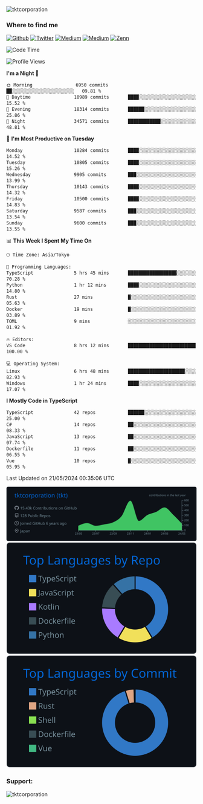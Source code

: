 <p align="left"> <img src="https://komarev.com/ghpvc/?username=tktcorporation&label=Profile%20views&color=0e75b6&style=flat" alt="tktcorporation" /> </p>

<h3>Where to find me</h3>
<p>
<a href="https://github.com/tktcorporation" target="_blank"><img alt="Github" src="https://img.shields.io/badge/GitHub-%2312100E.svg?&style=for-the-badge&logo=Github&logoColor=white" /></a>
<a href="https://twitter.com/tktcorporation" target="_blank"><img alt="Twitter" src="https://img.shields.io/badge/twitter-%231DA1F2.svg?&style=for-the-badge&logo=twitter&logoColor=white" /></a>
<a href="https://www.linkedin.com/in/tktcorporation" target="_blank"><img alt="Medium" src="https://img.shields.io/badge/linkdin-0a66c2.svg?&style=for-the-badge&logo=linkedin&logoColor=white" /></a>
<a href="https://qiita.com/tktcorporation" target="_blank"><img alt="Medium" src="https://img.shields.io/badge/qiita-55C500.svg?&style=for-the-badge&logo=qiita&logoColor=white" /></a>
<a href="https://zenn.dev/tktcorporation" target="_blank"><img alt="Zenn" src="https://img.shields.io/badge/Zenn-3EA8FF.svg?&style=for-the-badge&logo=Zenn&logoColor=white" /></a>
</p>
  
<!--START_SECTION:waka-->
![Code Time](http://img.shields.io/badge/Code%20Time-1%2C544%20hrs%2040%20mins-blue)

![Profile Views](http://img.shields.io/badge/Profile%20Views-0-blue)

**I'm a Night 🦉** 

```text
🌞 Morning                6950 commits        ██░░░░░░░░░░░░░░░░░░░░░░░   09.81 % 
🌆 Daytime                10989 commits       ████░░░░░░░░░░░░░░░░░░░░░   15.52 % 
🌃 Evening                18314 commits       ██████░░░░░░░░░░░░░░░░░░░   25.86 % 
🌙 Night                  34571 commits       ████████████░░░░░░░░░░░░░   48.81 % 
```
📅 **I'm Most Productive on Tuesday** 

```text
Monday                   10284 commits       ████░░░░░░░░░░░░░░░░░░░░░   14.52 % 
Tuesday                  10805 commits       ████░░░░░░░░░░░░░░░░░░░░░   15.26 % 
Wednesday                9905 commits        ███░░░░░░░░░░░░░░░░░░░░░░   13.99 % 
Thursday                 10143 commits       ████░░░░░░░░░░░░░░░░░░░░░   14.32 % 
Friday                   10500 commits       ████░░░░░░░░░░░░░░░░░░░░░   14.83 % 
Saturday                 9587 commits        ███░░░░░░░░░░░░░░░░░░░░░░   13.54 % 
Sunday                   9600 commits        ███░░░░░░░░░░░░░░░░░░░░░░   13.55 % 
```


📊 **This Week I Spent My Time On** 

```text
🕑︎ Time Zone: Asia/Tokyo

💬 Programming Languages: 
TypeScript               5 hrs 45 mins       ██████████████████░░░░░░░   70.28 % 
Python                   1 hr 12 mins        ████░░░░░░░░░░░░░░░░░░░░░   14.80 % 
Rust                     27 mins             █░░░░░░░░░░░░░░░░░░░░░░░░   05.63 % 
Docker                   19 mins             █░░░░░░░░░░░░░░░░░░░░░░░░   03.89 % 
TOML                     9 mins              ░░░░░░░░░░░░░░░░░░░░░░░░░   01.92 % 

🔥 Editors: 
VS Code                  8 hrs 12 mins       █████████████████████████   100.00 % 

💻 Operating System: 
Linux                    6 hrs 48 mins       █████████████████████░░░░   82.93 % 
Windows                  1 hr 24 mins        ████░░░░░░░░░░░░░░░░░░░░░   17.07 % 
```

**I Mostly Code in TypeScript** 

```text
TypeScript               42 repos            ██████░░░░░░░░░░░░░░░░░░░   25.00 % 
C#                       14 repos            ██░░░░░░░░░░░░░░░░░░░░░░░   08.33 % 
JavaScript               13 repos            ██░░░░░░░░░░░░░░░░░░░░░░░   07.74 % 
Dockerfile               11 repos            ██░░░░░░░░░░░░░░░░░░░░░░░   06.55 % 
Vue                      10 repos            █░░░░░░░░░░░░░░░░░░░░░░░░   05.95 % 
```




 Last Updated on 21/05/2024 00:35:06 UTC
<!--END_SECTION:waka-->

[![](https://raw.githubusercontent.com/tktcorporation/tktcorporation/master/profile-summary-card-output/github_dark/0-profile-details.svg)](https://github.com/vn7n24fzkq/github-profile-summary-cards)
[![](https://raw.githubusercontent.com/tktcorporation/tktcorporation/master/profile-summary-card-output/github_dark/1-repos-per-language.svg)](https://github.com/vn7n24fzkq/github-profile-summary-cards) [![](https://raw.githubusercontent.com/tktcorporation/tktcorporation/master/profile-summary-card-output/github_dark/2-most-commit-language.svg)](https://github.com/vn7n24fzkq/github-profile-summary-cards)

<h3 align="left">Support:</h3>
<p><a href="https://www.buymeacoffee.com/tktcorporation"> <img align="left" src="https://cdn.buymeacoffee.com/buttons/v2/default-yellow.png" height="50" width="210" alt="tktcorporation" /></a></p><br><br>
